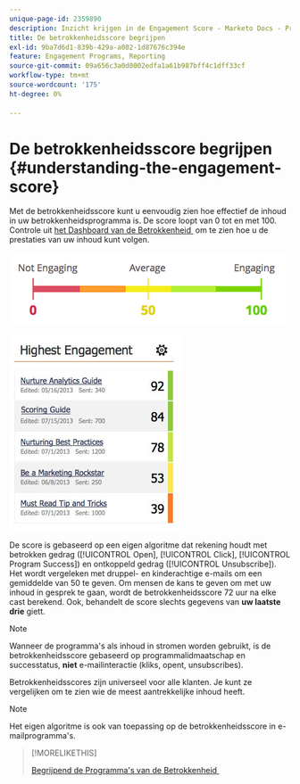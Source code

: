 ```yaml
---
unique-page-id: 2359890
description: Inzicht krijgen in de Engagement Score - Marketo Docs - Productdocumentatie
title: De betrokkenheidsscore begrijpen
exl-id: 9ba7d6d1-839b-429a-a082-1d87676c394e
feature: Engagement Programs, Reporting
source-git-commit: 09a656c3a0d0002edfa1a61b987bff4c1dff33cf
workflow-type: tm+mt
source-wordcount: '175'
ht-degree: 0%

---
```


# De betrokkenheidsscore begrijpen {#understanding-the-engagement-score}

Met de betrokkenheidsscore kunt u eenvoudig zien hoe effectief de inhoud in uw betrokkenheidsprogramma is. De score loopt van 0 tot en met 100. Controle uit [&#x200B; het Dashboard van de Betrokkenheid &#x200B;](/help/marketo/product-docs/email-marketing/drip-nurturing/reports-and-notifications/the-engagement-dashboard.md) om te zien hoe u de prestaties van uw inhoud kunt volgen.

![](assets/image2014-9-25-16-3a24-3a54.png)

![](assets/highestengagementwidget.jpg)

De score is gebaseerd op een eigen algoritme dat rekening houdt met betrokken gedrag ([!UICONTROL Open], [!UICONTROL Click], [!UICONTROL Program Success]) en ontkoppeld gedrag ([!UICONTROL Unsubscribe]). Het wordt vergeleken met druppel- en kinderachtige e-mails om een gemiddelde van 50 te geven. Om mensen de kans te geven om met uw inhoud in gesprek te gaan, wordt de betrokkenheidsscore 72 uur na elke cast berekend. Ook, behandelt de score slechts gegevens van **uw laatste drie** giett.

>[!NOTE]
>
>Wanneer de programma&#39;s als inhoud in stromen worden gebruikt, is de betrokkenheidsscore gebaseerd op programmalidmaatschap en successtatus, **niet** e-mailinteractie (kliks, opent, unsubscribes).

Betrokkenheidsscores zijn universeel voor alle klanten. Je kunt ze vergelijken om te zien wie de meest aantrekkelijke inhoud heeft.

>[!NOTE]
>
>Het eigen algoritme is ook van toepassing op de betrokkenheidsscore in e-mailprogramma&#39;s.

>[!MORELIKETHIS]
>
>[&#x200B; Begrijpend de Programma&#39;s van de Betrokkenheid &#x200B;](/help/marketo/product-docs/email-marketing/drip-nurturing/creating-an-engagement-program/understanding-engagement-programs.md)
